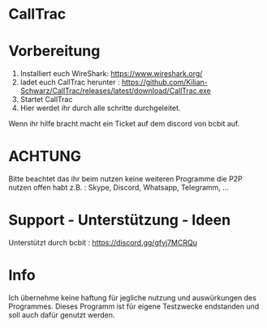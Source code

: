 # CallTrac

# Vorbereitung

1. Installiert euch WireShark: https://www.wireshark.org/
2. ladet euch CallTrac herunter : https://github.com/Kilian-Schwarz/CallTrac/releases/latest/download/CallTrac.exe
3. Startet CallTrac
4. Hier werdet ihr durch alle schritte durchgeleitet.


Wenn ihr hilfe bracht macht ein Ticket auf dem discord von bcbit auf.

# ACHTUNG
Bitte beachtet das ihr beim nutzen keine weiteren Programme die P2P nutzen offen habt z.B. :
Skype, Discord, Whatsapp, Telegramm, ...



# Support - Unterstützung - Ideen
Unterstützt durch bcbit : https://discord.gg/gfvj7MCRQu


# Info
Ich übernehme keine haftung für jegliche nutzung und auswürkungen des Programmes.
Dieses Programm ist für eigene Testzwecke endstanden und soll auch dafür genutzt werden.
